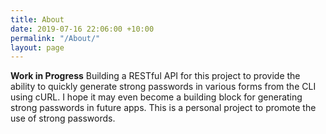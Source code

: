```yaml
---
title: About
date: 2019-07-16 22:06:00 +10:00
permalink: "/About/"
layout: page
---
```


**Work in Progress**
Building a RESTful API for this project to provide the ability to quickly generate strong passwords in various forms from the CLI using cURL.
I hope it may even become a building block for generating strong passwords in future apps. This is a personal project to promote the use of strong passwords.